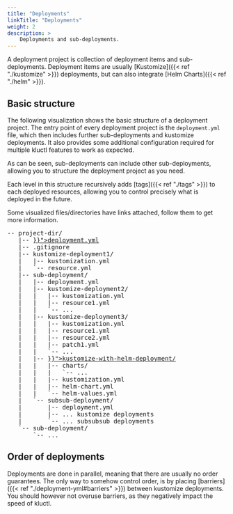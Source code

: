 ```yaml
---
title: "Deployments"
linkTitle: "Deployments"
weight: 2
description: >
    Deployments and sub-deployments.
---
```


A deployment project is collection of deployment items and sub-deployments. Deployment items are usually
[Kustomize]({{< ref "./kustomize" >}}) deployments, but can also integrate [Helm Charts]({{< ref "./helm" >}}).

## Basic structure

The following visualization shows the basic structure of a deployment project. The entry point of every deployment
project is the `deployment.yml` file, which then includes further sub-deployments and kustomize deployments. It also
provides some additional configuration required for multiple kluctl features to work as expected.

As can be seen, sub-deployments can include other sub-deployments, allowing you to structure the deployment project
as you need.

Each level in this structure recursively adds [tags]({{< ref "./tags" >}}) to each deployed resources, allowing you to control
precisely what is deployed in the future.

Some visualized files/directories have links attached, follow them to get more information.

<pre>
-- project-dir/
   |-- <a href="{{< ref "./deployment-yml" >}}">deployment.yml</a>
   |-- .gitignore
   |-- kustomize-deployment1/
   |   |-- kustomization.yml
   |   `-- resource.yml
   |-- sub-deployment/
   |   |-- deployment.yml
   |   |-- kustomize-deployment2/
   |   |   |-- kustomization.yml
   |   |   |-- resource1.yml
   |   |   `-- ...
   |   |-- kustomize-deployment3/
   |   |   |-- kustomization.yml
   |   |   |-- resource1.yml
   |   |   |-- resource2.yml
   |   |   |-- patch1.yml
   |   |   `-- ...
   |   |-- <a href="{{< ref "./helm" >}}">kustomize-with-helm-deployment/</a>
   |   |   |-- charts/
   |   |   |   `-- ...
   |   |   |-- kustomization.yml
   |   |   |-- helm-chart.yml
   |   |   `-- helm-values.yml
   |   `-- subsub-deployment/
   |       |-- deployment.yml
   |       |-- ... kustomize deployments
   |       `-- ... subsubsub deployments
   `-- sub-deployment/
       `-- ...
</pre>

## Order of deployments
Deployments are done in parallel, meaning that there are usually no order guarantees. The only way to somehow control
order, is by placing [barriers]({{< ref "./deployment-yml#barriers" >}}) between kustomize deployments.
You should however not overuse barriers, as they negatively impact the speed of kluctl.
